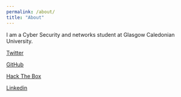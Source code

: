 ```yaml
---
permalink: /about/
title: "About"
---
```


I am a Cyber Security and networks student at Glasgow Caledonian University.

[Twitter](https://twitter.com/xaero___)

[GitHub](https://github.com/JDMcE)

[Hack The Box](https://www.hackthebox.eu/profile/217419)

[Linkedin](https://www.linkedin.com/in/john-mcewan-03193a14b/)
